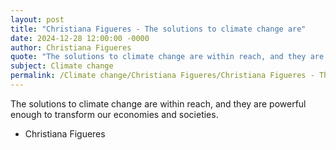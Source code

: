 ```yaml
---
layout: post
title: "Christiana Figueres - The solutions to climate change are"
date: 2024-12-28 12:00:00 -0000
author: Christiana Figueres
quote: "The solutions to climate change are within reach, and they are powerful enough to transform our economies and societies."
subject: Climate change
permalink: /Climate change/Christiana Figueres/Christiana Figueres - The solutions to climate change are
---
```


The solutions to climate change are within reach, and they are powerful enough to transform our economies and societies.

- Christiana Figueres
